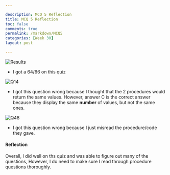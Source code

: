 ```yaml
---

description: MCQ 5 Reflection
title: MCQ 5 Reflection
toc: false
comments: true
permalink: /markdown/MCQ5
categories: [Week 30]
layout: post

---
```


![Results]({{site.baseurl}}/images/MCQ5Results.png)

- I got a 64/66 on this quiz


![Q14]({{site.baseurl}}/images/2018Q14.png)

- I got this question wrong because I thought that the 2 procedures would return the same values. However, answer C is the correct answer because they display the same **number** of values, but not the same ones.


![Q48]({{site.baseurl}}/images/2018Q48.png)

- I got this question wrong because I just misread the procedure/code they gave.



#### Reflection

Overall, I did well on ths quiz and was able to figure out many of the questions, However, I do need to make sure I read through procedure questions thoroughly. 